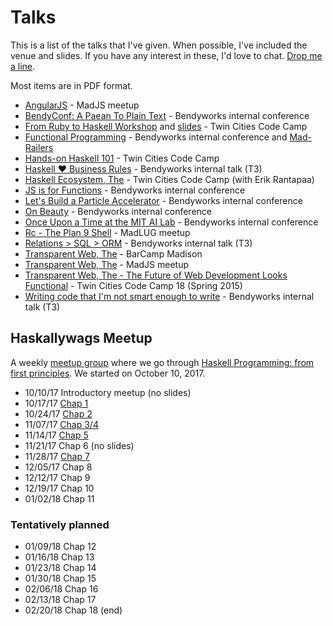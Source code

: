 # Talks

This is a list of the talks that I've given. When possible, I've
included the venue and slides. If you have any interest in these, I'd
love to chat. [Drop me a line](/contact.html).

Most items are in PDF format.

 * [AngularJS](/talks/angularjs.pdf) - MadJS meetup
 * [BendyConf: A Paean To Plain Text](http://bendyworks.com/bendyconf-a-paean-to-plain-text/) - Bendyworks internal conference
 * [From Ruby to Haskell Workshop](https://www.fpcomplete.com/user/twopoint718/from-ruby-to-haskell-workshop)
   and [slides](/talks/ruby_to_haskell.pdf) - Twin Cities Code Camp
 * [Functional Programming](/talks/functional_programming.pdf) - Bendyworks internal conference
   and [Mad-Railers](http://www.meetup.com/Mad-Railers/events/155553262/)
 * [Hands-on Haskell 101](/talks/hands_on_haskell_101.pdf) - Twin Cities Code Camp
 * [Haskell ♥ Business Rules](/talks/haskell_hearts_business_rules.pdf) - Bendyworks internal talk (T3)
 * [Haskell Ecosystem, The](/talks/the_haskell_ecosystem.pdf) - Twin Cities Code Camp (with Erik Rantapaa)
 * [JS is for Functions](/talks/js_is_for_functions.pdf) - Bendyworks internal conference
 * [Let's Build a Particle Accelerator](/talks/accelerators.pdf) - Bendyworks internal conference
 * [On Beauty](/talks/on_beauty.html) - Bendyworks internal conference
 * [Once Upon a Time at the MIT AI Lab](/talks/once_upon_a_time_at_mit_ai_lab.pdf) - Bendyworks internal conference
 * [Rc - The Plan 9 Shell](/talks/rc_shell.pdf) - MadLUG meetup
 * [Relations > SQL > ORM](/talks/relations.pdf) - Bendyworks internal talk (T3)
 * [Transparent Web, The](/talks/transparent_web_barcamp.pdf) - BarCamp Madison
 * [Transparent Web, The](/talks/transparent_web_madjs.pdf) - MadJS meetup
 * [Transparent Web, The - The Future of Web Development Looks
   Functional](/talks/tccc_spring_2015.pdf) - Twin Cities Code Camp 18 (Spring 2015)
 * [Writing code that I'm not smart enough to write](/talks/not_smart_enough_to_write.pdf) - Bendyworks internal talk (T3)

## Haskallywags Meetup

A weekly [meetup group](https://www.meetup.com/Haskallywags/) where we go through [Haskell Programming: from first principles](http://haskellbook.com).
We started on October 10, 2017.

 * 10/10/17 Introductory meetup (no slides)
 * 10/17/17 [Chap 1](/talks/01_introductions.pdf)
 * 10/24/17 [Chap 2](/talks/02_all_you_need_is_lambda.pdf)
 * 11/07/17 [Chap 3/4](/talks/03_04_strings_basic_datatypes.pdf)
 * 11/14/17 [Chap 5](/talks/05_types.pdf)
 * 11/21/17  Chap 6 (no slides)
 * 11/28/17 [Chap 7](/talks/07_more_functional_patterns.pdf)
 * 12/05/17  Chap 8
 * 12/12/17  Chap 9
 * 12/19/17  Chap 10
 * 01/02/18  Chap 11

### Tentatively planned

 * 01/09/18 Chap 12
 * 01/16/18 Chap 13
 * 01/23/18 Chap 14
 * 01/30/18 Chap 15
 * 02/06/18 Chap 16
 * 02/13/18 Chap 17
 * 02/20/18 Chap 18 (end)
